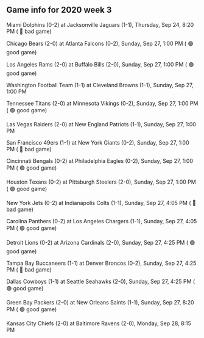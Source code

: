 ## Game info for 2020 week 3
Miami Dolphins (0-2) at Jacksonville Jaguars (1-1), Thursday, Sep 24, 8:20 PM (	:red_circle: bad game)



Chicago Bears (2-0) at Atlanta Falcons (0-2), Sunday, Sep 27, 1:00 PM (	:green_circle: good game)

Los Angeles Rams (2-0) at Buffalo Bills (2-0), Sunday, Sep 27, 1:00 PM (	:green_circle: good game)

Washington Football Team (1-1) at Cleveland Browns (1-1), Sunday, Sep 27, 1:00 PM

Tennessee Titans (2-0) at Minnesota Vikings (0-2), Sunday, Sep 27, 1:00 PM (	:green_circle: good game)

Las Vegas Raiders (2-0) at New England Patriots (1-1), Sunday, Sep 27, 1:00 PM

San Francisco 49ers (1-1) at New York Giants (0-2), Sunday, Sep 27, 1:00 PM (	:red_circle: bad game)

Cincinnati Bengals (0-2) at Philadelphia Eagles (0-2), Sunday, Sep 27, 1:00 PM (	:green_circle: good game)

Houston Texans (0-2) at Pittsburgh Steelers (2-0), Sunday, Sep 27, 1:00 PM (	:green_circle: good game)



New York Jets (0-2) at Indianapolis Colts (1-1), Sunday, Sep 27, 4:05 PM (	:red_circle: bad game)

Carolina Panthers (0-2) at Los Angeles Chargers (1-1), Sunday, Sep 27, 4:05 PM (	:green_circle: good game)

Detroit Lions (0-2) at Arizona Cardinals (2-0), Sunday, Sep 27, 4:25 PM (	:green_circle: good game)

Tampa Bay Buccaneers (1-1) at Denver Broncos (0-2), Sunday, Sep 27, 4:25 PM (	:red_circle: bad game)

Dallas Cowboys (1-1) at Seattle Seahawks (2-0), Sunday, Sep 27, 4:25 PM (	:green_circle: good game)



Green Bay Packers (2-0) at New Orleans Saints (1-1), Sunday, Sep 27, 8:20 PM (	:green_circle: good game)



Kansas City Chiefs (2-0) at Baltimore Ravens (2-0), Monday, Sep 28, 8:15 PM

